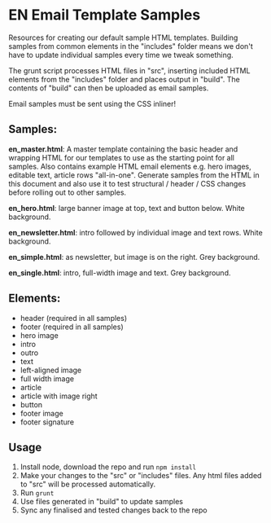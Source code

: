 # EN Email Template Samples

Resources for creating our default sample HTML templates. Building samples from common elements in the "includes" folder means we don't have to update individual samples every time we tweak something.

The grunt script processes HTML files in "src", inserting included HTML elements from the "includes" folder and places output in "build". The contents of "build" can then be uploaded as email samples.

Email samples must be sent using the CSS inliner!


## Samples:
**en_master.html**:
A master template containing the basic header and wrapping HTML for our templates to use as the starting point for all samples. Also contains example HTML email elements e.g. hero images, editable text, article rows "all-in-one". Generate samples from the HTML in this document and also use it to test structural / header / CSS changes before rolling out to other samples.

**en_hero.html**: large banner image at top, text and button below. White background.
	
**en_newsletter.html**: intro followed by individual image and text rows. White background.

**en_simple.html**: as newsletter, but image is on the right. Grey background.

**en_single.html**: intro, full-width image and text. Grey background.


## Elements:
- header (required in all samples)
- footer (required in all samples)
- hero image
- intro
- outro
- text
- left-aligned image
- full width image
- article
- article with image right
- button
- footer image
- footer signature

## Usage
1. Install node, download the repo and run `npm install`
2. Make your changes to the "src" or "includes" files. Any html files added to "src" will be processed automatically.
3. Run `grunt`
4. Use files generated in "build" to update samples
5. Sync any finalised and tested changes back to the repo

